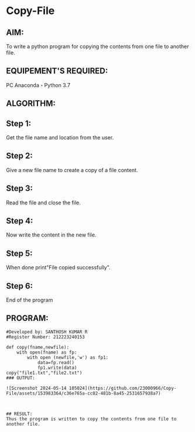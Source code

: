 # Copy-File
## AIM:
To write a python program for copying the contents from one file to another file.
## EQUIPEMENT'S REQUIRED: 
PC
Anaconda - Python 3.7
## ALGORITHM: 
## Step 1:
Get the file name and location from the user.

## Step 2:
Give a new file name to create a copy of a file content.

## Step 3:
Read the file and close the file.

## Step 4:
Now write the content in the new file.

## Step 5:
When done print"File copied successfully".

## Step 6:
End of the program
## PROGRAM:
```
#Developed by: SANTHOSH KUMAR R
#Register Number: 212223240153

def copy(fname,newfile):
    with open(fname) as fp:
        with open (newfile,'w') as fp1:
            data=fp.read()
            fp1.write(data)
copy("file1.txt","file2.txt")
### OUTPUT:

![Screenshot 2024-05-14 105024](https://github.com/23000966/Copy-File/assets/153983364/c36e765a-cc02-481b-8a45-2531657938a7)



## RESULT:
Thus the program is written to copy the contents from one file to another file.
